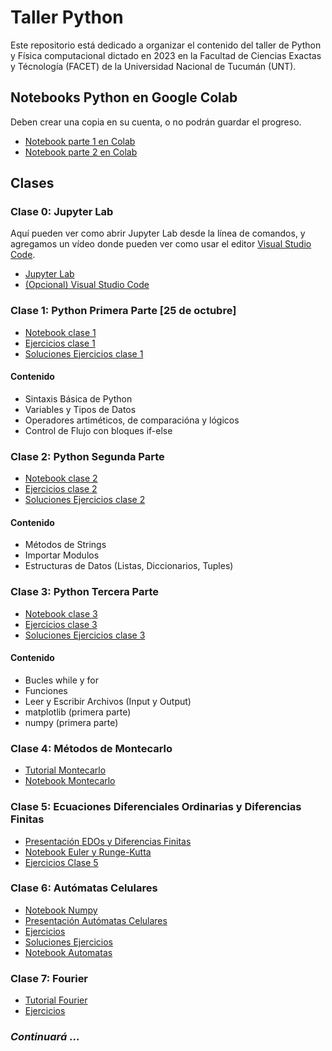 # Taller Python

Este repositorio está dedicado a organizar el contenido del taller de Python y Física computacional dictado en 2023 en la Facultad de Ciencias Exactas y Técnología (FACET) de la Universidad Nacional de Tucumán (UNT).

## Notebooks Python en Google Colab

Deben crear una copia en su cuenta, o no podrán guardar el progreso.

* [Notebook parte 1 en Colab](https://drive.google.com/file/d/1Dwx3rYvg8q10CG3b7c8CdKC01Pqo5BuY/view?usp=sharing)
* [Notebook parte 2 en Colab](https://drive.google.com/file/d/1B1hFdMAFkJo248XyiSRc8jDG94aAl0PZ/view?usp=sharing)
## Clases

### Clase 0: Jupyter Lab

Aquí pueden ver como abrir Jupyter Lab desde la línea de comandos, y agregamos un vídeo donde pueden ver como usar el editor [Visual Studio Code](https://code.visualstudio.com/).

* [Jupyter Lab](clases/clase00/README.md)
* [(Opcional) Visual Studio Code](https://youtu.be/QEv5O3s4xKI)

### Clase 1: Python Primera Parte [25 de octubre]

* [Notebook clase 1](clases/clase01-sep25/Python_clase_1.ipynb)
* [Ejercicios clase 1](clases/clase01-sep25/ejercicios/ejercicios-clase-01.ipynb)
* [Soluciones Ejercicios clase 1](clases/clase01-sep25/ejercicios/soluciones-ejercicios-01.ipynb)
#### Contenido

* Sintaxis Básica de Python
* Variables y Tipos de Datos
* Operadores artiméticos, de comparacióna y lógicos
* Control de Flujo con bloques if-else
  

### Clase 2: Python Segunda Parte

* [Notebook clase 2](clases/clase02-oct02/Python_clase_2.ipynb)
* [Ejercicios clase 2](clases/clase02-oct02/ejercicios/ejercicios-clase-02.ipynb)
* [Soluciones Ejercicios clase 2](clases/clase02-oct02/ejercicios/soliciones-ejercicios-clase-02.ipynb)
#### Contenido

* Métodos de Strings
* Importar Modulos
* Estructuras de Datos (Listas, Diccionarios, Tuples)

### Clase 3: Python Tercera Parte

* [Notebook clase 3](clases/clase03-oct09/Python_clase_3.ipynb)
* [Ejercicios clase 3](clases/clase03-oct09/ejercicios/ejercicios-clase-03.ipynb)
* [Soluciones Ejercicios clase 3](clases/clase03-oct09/ejercicios/soluciones-ejercicios-clase-03.ipynb)

#### Contenido
* Bucles while y for
* Funciones
* Leer y Escribir Archivos (Input y Output)
* matplotlib (primera parte)
* numpy (primera parte)


### Clase 4: Métodos de Montecarlo

* [Tutorial Montecarlo](clases/clase04-oct23/tutorial_montecarlo_v2.pdf) 
* [Notebook Montecarlo](clases/clase04-oct23/notebook_montecarlo.ipynb)

### Clase 5: Ecuaciones Diferenciales Ordinarias y Diferencias Finitas

* [Presentación EDOs y Diferencias Finitas](clases/clase05-oct30/EDOs.pdf)
* [Notebook Euler y Runge-Kutta](clases/clase05-oct30/Notebook-Euler-RungeKutta.ipynb)
* [Ejercicios Clase 5](clases/clase05-oct30/ejercicios/ejercicios-clase05.ipynb)
  

### Clase 6: Autómatas Celulares

* [Notebook Numpy](clases/clase06-nov06/numpy.ipynb)
* [Presentación Autómatas Celulares](clases/clase06-nov06/automatas_celulares.pdf)
* [Ejercicios](clases/clase06-nov06/ejercicios/ejercicios_clase06.ipynb)
* [Soluciones Ejercicios](clases/clase06-nov06/ejercicios/soluciones_ejercicios_clase06.ipynb)
* [Notebook Automatas](clases/clase06-nov06/automatas.ipynb)

### Clase 7: Fourier

* [Tutorial Fourier](clases/clase07-nov13/tutorial_fourier.pdf)
* [Ejercicios](clases/clase07-nov13/ejercicios/ejercicios_clase07.ipynb)


### _Continuará_ ...



